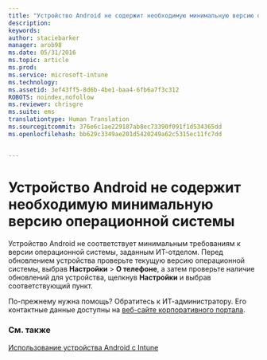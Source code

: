 ```yaml
---
title: "Устройство Android не содержит необходимую минимальную версию операционной системы | Microsoft Intune"
description: 
keywords: 
author: staciebarker
manager: arob98
ms.date: 05/31/2016
ms.topic: article
ms.prod: 
ms.service: microsoft-intune
ms.technology: 
ms.assetid: 3ef43ff5-8d6b-4be1-baa4-6fb6a7f3c312
ROBOTS: noindex,nofollow
ms.reviewer: chrisgre
ms.suite: ems
translationtype: Human Translation
ms.sourcegitcommit: 376e6c1ae229187ab8ec73390f091f1d534365dd
ms.openlocfilehash: bb629c3349ae201d5420249a62c5315ec11fc7dd


---
```



# Устройство Android не содержит необходимую минимальную версию операционной системы

Устройство Android не соответствует минимальным требованиям к версии операционной системы, заданным ИТ-отделом. Перед обновлением устройства проверьте текущую версию операционной системы, выбрав **Настройки** &gt; **О телефоне**, а затем проверьте наличие обновлений для устройства, щелкнув **Настройки** и выбрав соответствующий пункт.

По-прежнему нужна помощь? Обратитесь к ИТ-администратору. Его контактные данные доступны на [веб-сайте корпоративного портала](http://portal.manage.microsoft.com).

### См. также
[Использование устройства Android с Intune](using-your-android-device-with-intune.md)


<!--HONumber=Jul16_HO3-->


